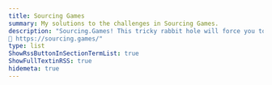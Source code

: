 ```yaml
---
title: Sourcing Games
summary: My solutions to the challenges in Sourcing Games.
description: "Sourcing.Games! This tricky rabbit hole will force you to learn innovative sourcing techniques…  Sourcing.Game won’t know what you don’t know. <br><br>
🔗 https://sourcing.games/"
type: list
ShowRssButtonInSectionTermList: true
ShowFullTextinRSS: true
hidemeta: true
---
```

